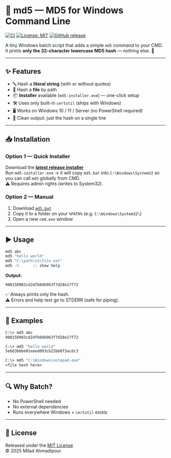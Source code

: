 # 🔑 md5 — MD5 for Windows Command Line

[![CI](https://github.com/xcodz/md5-bat/actions/workflows/ci.yml/badge.svg)](https://github.com/xcodz/md5-bat/actions)
[![License: MIT](https://img.shields.io/badge/License-MIT-blue.svg)](./LICENSE)
[![GitHub release](https://img.shields.io/github/v/release/xcodz/md5-bat.svg)](https://github.com/xcodz/md5-bat/releases)

A tiny Windows batch script that adds a simple `md5` command to your CMD.  
It prints **only the 32-character lowercase MD5 hash** — nothing else. 🎯

---

## ✨ Features
- 🔤 Hash a **literal string** (with or without quotes)
- 📂 Hash a **file** by path
- 📦 **Installer** available (`md5-installer.exe`) — one-click setup
- 🛠 Uses only built-in `certutil` (ships with Windows)
- 🖥 Works on Windows 10 / 11 / Server (no PowerShell required)
- 🧹 Clean output: just the hash on a single line

---

## 📥 Installation

### Option 1 — Quick Installer
Download the [**latest release installer**](https://github.com/xcodz/md5-bat/releases)  
Run `md5-installer.exe` → it will copy `md5.bat` into `C:\Windows\System32` so you can call `md5` globally from CMD.  
⚠️ Requires admin rights (writes to System32).

### Option 2 — Manual
1. Download [`md5.bat`](./md5.bat)  
2. Copy it to a folder on your `%PATH%` (e.g. `C:\Windows\System32\`)  
3. Open a new `cmd.exe` window

---

## ▶️ Usage
```bat
md5 abc
md5 "hello world"
md5 "C:\path\to\file.ext"
md5 -h      :: show help
```

**Output:**
```
900150983cd24fb0d6963f7d28e17f72
```

✅ Always prints only the hash.  
⚠️ Errors and help text go to STDERR (safe for piping).

---

## 🧪 Examples
```bat
C:\> md5 abc
900150983cd24fb0d6963f7d28e17f72

C:\> md5 "hello world"
5eb63bbbe01eeed093cb22bb8f5acdc3

C:\> md5 "C:\Windows\notepad.exe"
<file hash here>
```

---

## 🔍 Why Batch?
- No PowerShell needed  
- No external dependencies  
- Runs everywhere Windows + `certutil` exists  

---

## 📜 License
Released under the [MIT License](./LICENSE)  
© 2025 Milad Ahmadipour
